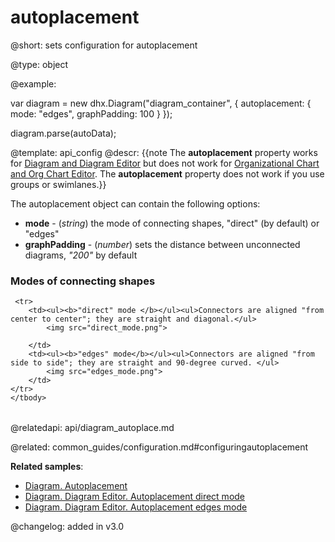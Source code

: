 autoplacement
=============

@short: sets configuration for autoplacement
	

@type: object


@example:

var diagram = new dhx.Diagram("diagram_container", {
    autoplacement: {
		mode: "edges",
		graphPadding: 100
	}
});

diagram.parse(autoData);


@template:	api_config
@descr:
{{note The **autoplacement** property works for [Diagram and Diagram Editor](diagram_guides.md) but does not work for [Organizational Chart and Org Chart Editor](org_chart_guides.md). The **autoplacement** property does not work if you use groups or swimlanes.}}

The autoplacement object can contain the following options:

- **mode** - (*string*) the mode of connecting shapes, "direct" (by default) or "edges"
- **graphPadding** - (*number*) sets the distance between unconnected diagrams, *"200"* by default

### Modes of connecting shapes

<table  style='border-left:none !important;' cellspacing="0" cellpadding="1" border="0">
	<tbody>
    
	 <tr>
		<td><ul><b>"direct" mode </b></ul><ul>Connectors are aligned "from center to center"; they are straight and diagonal.</ul>
			<img src="direct_mode.png"> 
		
        </td>
		<td><ul><b>"edges" mode</b></ul><ul>Connectors are aligned "from side to side"; they are straight and 90-degree curved. </ul>
    		<img src="edges_mode.png">
		</td>	
	</tr>
   	</tbody>
</table>


@relatedapi: api/diagram_autoplace.md

@related: common_guides/configuration.md#configuringautoplacement

**Related samples**:
- [Diagram. Autoplacement](https://snippet.dhtmlx.com/f3uekgjw)
- [Diagram. Diagram Editor. Autoplacement direct mode](https://snippet.dhtmlx.com/p1ybrkz2)
- [Diagram. Diagram Editor. Autoplacement edges mode](https://snippet.dhtmlx.com/1i65txcw)

@changelog: added in v3.0
